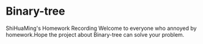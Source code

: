 # Binary-tree
ShiHuaMing's Homework Recording
Welcome to everyone who annoyed by homework.Hope the project about Binary-tree can solve your problem.
